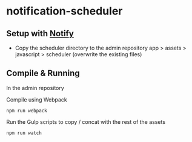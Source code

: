 # notification-scheduler


## Setup with [Notify](https://github.com/cds-snc/notification-admin)

- Copy the scheduler directory to the admin repository
  app > assets > javascript > scheduler (overwrite the existing files)

## Compile & Running

In the admin repository

Compile using Webpack

```
npm run webpack
```

Run the Gulp scripts to copy / concat with the rest of the assets
```
npm run watch
```
